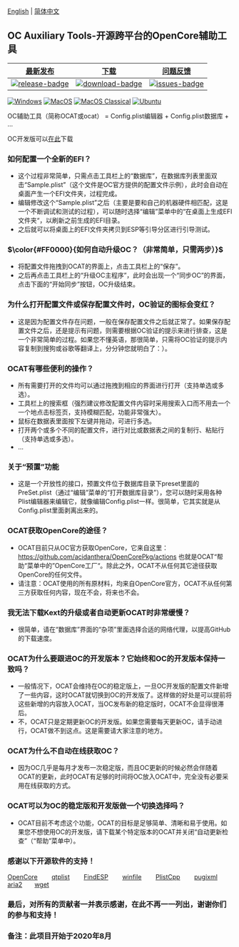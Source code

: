 [English](https://github.com/ic005k/QtOpenCoreConfig/blob/master/READMe.md) | [简体中文](https://github.com/ic005k/QtOpenCoreConfig/blob/master/READMe-cn.md)
## OC Auxiliary Tools-开源跨平台的OpenCore辅助工具

| [最新发布][release-link]|[下载][download-link]|[问题反馈][issues-link]|
|-----------------|-----------------|-----------------|
|[![release-badge](https://img.shields.io/github/release/ic005k/QtOpenCoreConfig.svg?style=flat-square "Release status")](https://github.com/ic005k/QtOpenCoreConfig/releases "Release status") | [![download-badge](https://img.shields.io/github/downloads/ic005k/QtOpenCoreConfig/total.svg?style=flat-square "Download status")](https://github.com/ic005k/QtOpenCoreConfig/releases/latest "Download status")|[![issues-badge](https://img.shields.io/badge/github-issues-red.svg?maxAge=60 "Issues")](https://github.com/ic005k/QtOpenCoreConfig/issues "Issues")|


[![Windows](https://github.com/ic005k/QtOpenCoreConfig/actions/workflows/windows.yml/badge.svg)](https://github.com/ic005k/QtOpenCoreConfig/actions/workflows/windows.yml)      [![MacOS](https://github.com/ic005k/QtOpenCoreConfig/actions/workflows/macos.yml/badge.svg)](https://github.com/ic005k/QtOpenCoreConfig/actions/workflows/macos.yml)       [![MacOS Classical](https://github.com/ic005k/QtOpenCoreConfig/actions/workflows/macos1012.yml/badge.svg)](https://github.com/ic005k/QtOpenCoreConfig/actions/workflows/macos1012.yml)  [![Ubuntu](https://github.com/ic005k/QtOpenCoreConfig/actions/workflows/ubuntu.yml/badge.svg)](https://github.com/ic005k/QtOpenCoreConfig/actions/workflows/ubuntu.yml)    

[download-link]: https://github.com/ic005k/QtOpenCoreConfig/releases/latest "Download status"
[download-badge]: https://img.shields.io/github/downloads/ic005k/QtOpenCoreConfig/total.svg?style=flat-square "Download status"

[release-link]: https://github.com/ic005k/QtOpenCoreConfig/releases "Release status"
[release-badge]: https://img.shields.io/github/release/ic005k/QtOpenCoreConfig.svg?style=flat-square "Release status"

[issues-link]: https://github.com/ic005k/QtOpenCoreConfig/issues "Issues"
[issues-badge]: https://img.shields.io/badge/github-issues-red.svg?maxAge=60 "Issues"

[discourse-link]: https://www.insanelymac.com/forum/topic/344752-open-source-cross-platform-opencore-auxiliary-tools/

OC辅助工具（简称OCAT或ocat） = Config.plist编辑器 + Config.plist数据库 + ...

OC开发版可以[在此](https://github.com/acidanthera/OpenCorePkg/actions)下载

### 如何配置一个全新的EFI？
* 这个过程非常简单，只需点击工具栏上的“数据库”，在数据库列表里面双击“Sample.plist”（这个文件是OC官方提供的配置文件示例），此时会自动在桌面产生一个EFI文件夹，过程完成。
* 编辑修改这个“Sample.plist”之后（主要是要和自己的机器硬件相匹配，这是一个不断调试和测试的过程），可以随时选择“编辑”菜单中的“在桌面上生成EFI文件夹“，以刷新之前生成的EFI目录。
* 之后就可以将桌面上的EFI文件夹拷贝到ESP等引导分区进行引导测试。

### $\color{#FF0000}{如何自动升级OC？（非常简单，只需两步）}$
* 将配置文件拖拽到OCAT的界面上，点击工具栏上的“保存”。
* 之后再点击工具栏上的“升级OC主程序”，此时会出现一个“同步OC”的界面，点击下面的“开始同步”按钮，OC升级结束。

### 为什么打开配置文件或保存配置文件时，OC验证的图标会变红？
* 这是因为配置文件存在问题，一般在保存配置文件之后就正常了。如果保存配置文件之后，还是提示有问题，则需要根据OC验证的提示来进行排查，这是一个非常简单的过程。如果您不懂英语，那很简单，只需将OC验证的提示内容复制到搜狗或谷歌等翻译上，分分钟您就明白了：）。

### OCAT有哪些便利的操作？
* 所有需要打开的文件均可以通过拖拽到相应的界面进行打开（支持单选或多选）。
* 工具栏上的搜索框（强烈建议修改配置文件内容时采用搜索入口而不用去一个一个地点击标签页，支持模糊匹配，功能非常强大）。
* 鼠标在数据表里面按下左键并拖动，可进行多选。
* 打开两个或多个不同的配置文件，进行对比或数据表之间的复制行、粘贴行（支持单选或多选）。
* ...

### 关于“预置”功能
* 这是一个开放性的接口，预置文件位于数据库目录下preset里面的PreSet.plist（通过“编辑”菜单的“打开数据库目录”），您可以随时采用各种Plist编辑器来编辑它，就像编辑Config.plist一样。很简单，它其实就是从Config.plist里面剥离出来的。

### OCAT获取OpenCore的途径？
* OCAT目前只从OC官方获取OpenCore，它来自这里：https://github.com/acidanthera/OpenCorePkg/actions 也就是OCAT“帮助“菜单中的”OpenCore工厂“。除此之外，OCAT不从任何其它途径获取OpenCore的任何文件。
* 请注意：OCAT使用的所有原材料，均来自OpenCore官方，OCAT不从任何第三方获取任何内容，现在不会，将来也不会。

### 我无法下载Kext的升级或者自动更新OCAT时非常缓慢？
* 很简单，请在“数据库”界面的“杂项”里面选择合适的网络代理，以提高GitHub的下载速度。

### OCAT为什么要跟进OC的开发版本？它始终和OC的开发版本保持一致吗？
* 一般情况下，OCAT会维持在OC的稳定版上，一旦OC开发版的配置文件新增了一些内容，这时OCAT就切换到OC的开发版了。这样做的好处是可以提前将这些新增的内容放入OCAT，当OC发布新的稳定版时，OCAT不会显得很滞后。
* 不，OCAT只是定期更新OC的开发版。如果您需要每天更新OC，请手动进行，OCAT做不到这点。这是需要请大家注意的地方。

### OCAT为什么不自动在线获取OC？
* 因为OC几乎是每月才发布一次稳定版，而且OC更新的时候必然会伴随着OCAT的更新，此时OCAT有足够的时间将OC放入OCAT中，完全没有必要采用在线获取的方式。

### OCAT可以为OC的稳定版和开发版做一个切换选择吗？
* OCAT目前不考虑这个功能，OCAT的目标是足够简单、清晰和易于使用。如果您不想使用OC的开发版，请下载某个特定版本的OCAT并关闭“自动更新检查”（“帮助”菜单中）。

### 感谢以下开源软件的支持！

[OpenCore](https://github.com/acidanthera/OpenCorePkg)&nbsp; &nbsp; &nbsp; &nbsp;
[qtplist](https://github.com/reillywatson/qtplist)&nbsp; &nbsp; &nbsp; &nbsp;
[FindESP](https://github.com/bluer007/FindESP)&nbsp; &nbsp; &nbsp; &nbsp;
[winfile](https://github.com/microsoft/winfile)&nbsp; &nbsp; &nbsp; &nbsp;
[PlistCpp](https://github.com/animetrics/PlistCpp)&nbsp; &nbsp; &nbsp; &nbsp;
[pugixml](https://github.com/zeux/pugixml)&nbsp; &nbsp; &nbsp; &nbsp;
[aria2](https://github.com/aria2/aria2)&nbsp; &nbsp; &nbsp;&nbsp;
[wget](http://wget.addictivecode.org/)&nbsp; &nbsp; &nbsp;&nbsp;

### 最后，对所有的贡献者一并表示感谢，在此不再一一列出，谢谢你们的参与和支持！

### 备注：此项目开始于2020年8月

